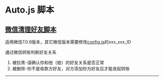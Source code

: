 # Auto.js 脚本

## [微信清理好友脚本](./we_chat_scripts/clear_friends/README.md)

适用微信7.0.9版本，其它微信版本需要修改[config.js](./we_chat_script/clear_friends/config.js)的xxx_xxx_ID

通过微信转账判断好友关系
1. 被拉黑-请确认你和他（她）的好友关系是否正常
2. 被删除-你不是收款方好友，对方添加你为好友后才能发起转账
---------------------------------------------------------
